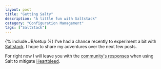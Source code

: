 ```yaml
---
layout: post
title: "Getting Salty"
description: "A little fun with Saltstack"
category: "Configuration Management"
tags: ["SaltStack"]
---
```

{% include JB/setup %}
I've had a chance recently to experiment a bit with [Saltstack](http://www.saltstack.com).  I hope to share my adventures over the next few posts.

For right now I will leave you with the [community's responses](http://www.saltstack.com/salt-blog/2014/4/11/some-salt-for-that-heartbleed) when using Salt to mitigate [Heartbleed](http://www.heartbleed.com).
